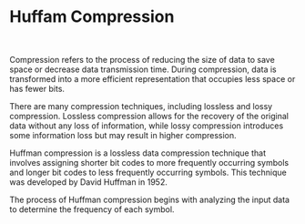 # Huffam Compression

<br />

Compression refers to the process of reducing the size of data to save space or decrease data transmission time. During compression, data is transformed into a more efficient representation that occupies less space or has fewer bits.

There are many compression techniques, including lossless and lossy compression. Lossless compression allows for the recovery of the original data without any loss of information, while lossy compression introduces some information loss but may result in higher compression.


Huffman compression is a lossless data compression technique that involves assigning shorter bit codes to more frequently occurring symbols and longer bit codes to less frequently occurring symbols. This technique was developed by David Huffman in 1952.

The process of Huffman compression begins with analyzing the input data to determine the frequency of each symbol.

